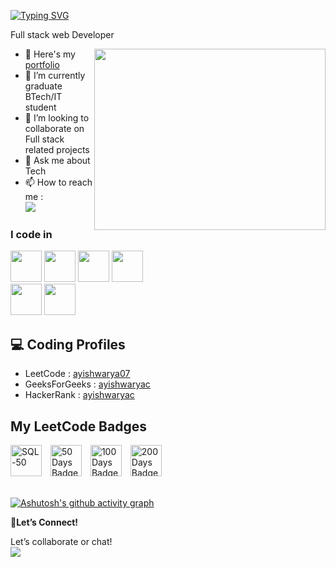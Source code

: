 [![Typing SVG](https://readme-typing-svg.herokuapp.com?font=Fira+Code&pause=1000&color=BE43C4E5&width=435&lines=Hi+there%F0%9F%91%8B%F0%9F%8F%BB;I'm+Ayishwarya.C)](https://git.io/typing-svg)

Full stack web Developer

<img align="right" width="370" height="290" src="https://camo.githubusercontent.com/fe0fd1b92b77bbfcae0c0eb3bbf4a7484ba9231bbd37c12171b8938600a189ea/68747470733a2f2f63646e2e6472696262626c652e636f6d2f75736572732f313331343437352f73637265656e73686f74732f333033313336382f6d652e676966">

- 🔭 Here's my [portfolio]()                                                 
- 🌱 I’m currently graduate BTech/IT student
- 👯 I’m looking to collaborate on Full stack related projects
- 💬 Ask me about Tech
- 📫 How to reach me :
      <br />[<img src="https://img.shields.io/badge/LinkedIn-0077B5?style=for-the-badge&logo=linkedin&logoColor=white" />](https://www.linkedin.com/in/ayishwaryac/)

### I code in
<img height="50" width="50" src="https://img.icons8.com/color/48/000000/python.png" /> <img height="50" width="50" src="https://cdn-icons-png.flaticon.com/128/5968/5968282.png"/> <img height="50" width="50" src="https://img.icons8.com/color/48/000000/html-5.png" /> <img height="50" width="50" src="https://img.icons8.com/color/48/000000/css3.png" />  
<img height="50" width="50" src="https://img.icons8.com/color/48/000000/javascript.png"/>  <img height="50" width="50" src="https://img.icons8.com/color/48/000000/mysql-logo.png"/>


## 💻 Coding Profiles
- LeetCode : [ayishwarya07](https://leetcode.com/u/ayishwarya07/)
- GeeksForGeeks : [ayishwaryac](https://www.geeksforgeeks.org/user/ayishwaryac/)
- HackerRank : [ayishwaryac](https://www.hackerrank.com/profile/ayishwaryac)


## My LeetCode Badges
<span>
  <img src="https://assets.leetcode.com/static_assets/others/Top_SQL_50.gif" alt=" SQL-50" width="50" height="50" style="margin-right: 10px;" />
  <img src="https://assets.leetcode.com/static_assets/marketing/2024-50.gif" alt="50 Days Badge" width="50" height="50" style="margin-right: 10px;" />
  <img src="https://assets.leetcode.com/static_assets/marketing/2024-100-new.gif" alt="100 Days Badge" width="50" height="50" style="margin-right: 10px;" />
  <img src="https://assets.leetcode.com/static_assets/others/200.gif" alt=" 200 Days Badge" width="50" height="50" style="margin-right: 10px;" />
</span>



<br />[![Ashutosh's github activity graph](https://github-readme-activity-graph.vercel.app/graph?username=ayishwaryaC&bg_color=d59acd&color=000000&line=5d2f6a&point=1a1919&area=true&hide_border=true)](https://github.com/ashutosh00710/github-readme-activity-graph)

📩**Let’s Connect!**

Let’s collaborate or chat!
 <br />[<img src="https://img.shields.io/badge/LinkedIn-0077B5?style=for-the-badge&logo=linkedin&logoColor=white" />](https://www.linkedin.com/in/ayishwaryac/)   
 

